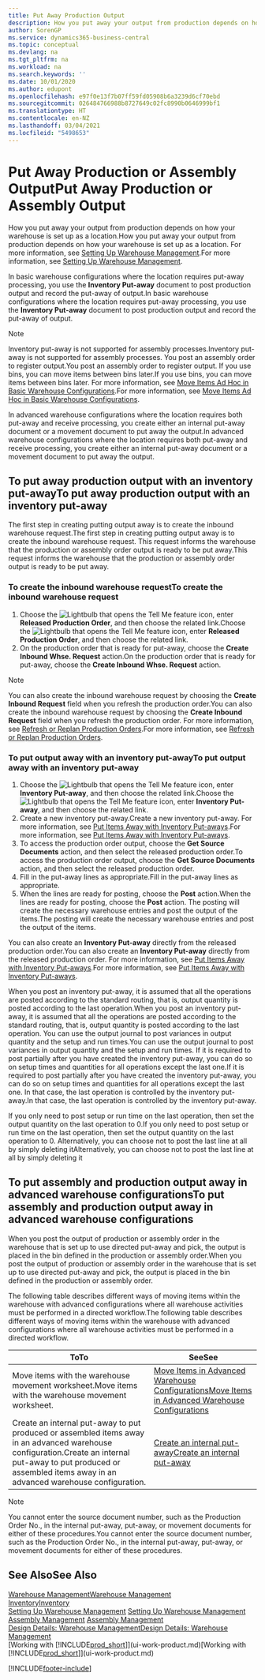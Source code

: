 ```yaml
---
title: Put Away Production Output
description: How you put away your output from production depends on how your warehouse is set up as a location.
author: SorenGP
ms.service: dynamics365-business-central
ms.topic: conceptual
ms.devlang: na
ms.tgt_pltfrm: na
ms.workload: na
ms.search.keywords: ''
ms.date: 10/01/2020
ms.author: edupont
ms.openlocfilehash: e97f0e13f7b07ff59fd05908b6a3239d6cf70ebd
ms.sourcegitcommit: 026484766988b8727649c02fc8990b0646999bf1
ms.translationtype: HT
ms.contentlocale: en-NZ
ms.lasthandoff: 03/04/2021
ms.locfileid: "5498653"
---
```

# <a name="put-away-production-or-assembly-output"></a><span data-ttu-id="420d3-103">Put Away Production or Assembly Output</span><span class="sxs-lookup"><span data-stu-id="420d3-103">Put Away Production or Assembly Output</span></span>

<span data-ttu-id="420d3-104">How you put away your output from production depends on how your warehouse is set up as a location.</span><span class="sxs-lookup"><span data-stu-id="420d3-104">How you put away your output from production depends on how your warehouse is set up as a location.</span></span> <span data-ttu-id="420d3-105">For more information, see [Setting Up Warehouse Management](warehouse-setup-warehouse.md).</span><span class="sxs-lookup"><span data-stu-id="420d3-105">For more information, see [Setting Up Warehouse Management](warehouse-setup-warehouse.md).</span></span>  

<span data-ttu-id="420d3-106">In basic warehouse configurations where the location requires put-away processing, you use the **Inventory Put-away** document to post production output and record the put-away of output.</span><span class="sxs-lookup"><span data-stu-id="420d3-106">In basic warehouse configurations where the location requires put-away processing, you use the **Inventory Put-away** document to post production output and record the put-away of output.</span></span>  

> [!NOTE]  
> <span data-ttu-id="420d3-107">Inventory put-away is not supported for assembly processes.</span><span class="sxs-lookup"><span data-stu-id="420d3-107">Inventory put-away is not supported for assembly processes.</span></span> <span data-ttu-id="420d3-108">You post an assembly order to register output.</span><span class="sxs-lookup"><span data-stu-id="420d3-108">You post an assembly order to register output.</span></span> <span data-ttu-id="420d3-109">If you use bins, you can move items between bins later.</span><span class="sxs-lookup"><span data-stu-id="420d3-109">If you use bins, you can move items between bins later.</span></span> <span data-ttu-id="420d3-110">For more information, see [Move Items Ad Hoc in Basic Warehouse Configurations](warehouse-how-to-move-items-ad-hoc-in-basic-warehousing.md).</span><span class="sxs-lookup"><span data-stu-id="420d3-110">For more information, see [Move Items Ad Hoc in Basic Warehouse Configurations](warehouse-how-to-move-items-ad-hoc-in-basic-warehousing.md).</span></span>  

<span data-ttu-id="420d3-111">In advanced warehouse configurations where the location requires both put-away and receive processing, you create either an internal put-away document or a movement document to put away the output.</span><span class="sxs-lookup"><span data-stu-id="420d3-111">In advanced warehouse configurations where the location requires both put-away and receive processing, you create either an internal put-away document or a movement document to put away the output.</span></span>  

## <a name="to-put-away-production-output-with-an-inventory-put-away"></a><span data-ttu-id="420d3-112">To put away production output with an inventory put-away</span><span class="sxs-lookup"><span data-stu-id="420d3-112">To put away production output with an inventory put-away</span></span>

<span data-ttu-id="420d3-113">The first step in creating putting output away is to create the inbound warehouse request.</span><span class="sxs-lookup"><span data-stu-id="420d3-113">The first step in creating putting output away is to create the inbound warehouse request.</span></span> <span data-ttu-id="420d3-114">This request informs the warehouse that the production or assembly order output is ready to be put away.</span><span class="sxs-lookup"><span data-stu-id="420d3-114">This request informs the warehouse that the production or assembly order output is ready to be put away.</span></span>

### <a name="to-create-the-inbound-warehouse-request"></a><span data-ttu-id="420d3-115">To create the inbound warehouse request</span><span class="sxs-lookup"><span data-stu-id="420d3-115">To create the inbound warehouse request</span></span>  
1.  <span data-ttu-id="420d3-116">Choose the ![Lightbulb that opens the Tell Me feature](media/ui-search/search_small.png "Tell me what you want to do") icon, enter **Released Production Order**, and then choose the related link.</span><span class="sxs-lookup"><span data-stu-id="420d3-116">Choose the ![Lightbulb that opens the Tell Me feature](media/ui-search/search_small.png "Tell me what you want to do") icon, enter **Released Production Order**, and then choose the related link.</span></span>  
2.  <span data-ttu-id="420d3-117">On the production order that is ready for put-away, choose the **Create Inbound Whse. Request** action.</span><span class="sxs-lookup"><span data-stu-id="420d3-117">On the production order that is ready for put-away, choose the **Create Inbound Whse. Request** action.</span></span>  

> [!NOTE]  
> <span data-ttu-id="420d3-118">You can also create the inbound warehouse request by choosing the **Create Inbound Request** field when you refresh the production order.</span><span class="sxs-lookup"><span data-stu-id="420d3-118">You can also create the inbound warehouse request by choosing the **Create Inbound Request** field when you refresh the production order.</span></span> <span data-ttu-id="420d3-119">For more information, see [Refresh or Replan Production Orders](production-how-to-replan-refresh-production-orders.md).</span><span class="sxs-lookup"><span data-stu-id="420d3-119">For more information, see [Refresh or Replan Production Orders](production-how-to-replan-refresh-production-orders.md).</span></span>  

### <a name="to-put-output-away-with-an-inventory-put-away"></a><span data-ttu-id="420d3-120">To put output away with an inventory put-away</span><span class="sxs-lookup"><span data-stu-id="420d3-120">To put output away with an inventory put-away</span></span>  
1.  <span data-ttu-id="420d3-121">Choose the ![Lightbulb that opens the Tell Me feature](media/ui-search/search_small.png "Tell me what you want to do") icon, enter **Inventory Put-away**, and then choose the related link.</span><span class="sxs-lookup"><span data-stu-id="420d3-121">Choose the ![Lightbulb that opens the Tell Me feature](media/ui-search/search_small.png "Tell me what you want to do") icon, enter **Inventory Put-away**, and then choose the related link.</span></span>  
2.  <span data-ttu-id="420d3-122">Create a new inventory put-away.</span><span class="sxs-lookup"><span data-stu-id="420d3-122">Create a new inventory put-away.</span></span> <span data-ttu-id="420d3-123">For more information, see [Put Items Away with Inventory Put-aways](warehouse-how-to-put-items-away-with-inventory-put-aways.md).</span><span class="sxs-lookup"><span data-stu-id="420d3-123">For more information, see [Put Items Away with Inventory Put-aways](warehouse-how-to-put-items-away-with-inventory-put-aways.md).</span></span>
3.  <span data-ttu-id="420d3-124">To access the production order output, choose the **Get Source Documents** action, and then select the released production order.</span><span class="sxs-lookup"><span data-stu-id="420d3-124">To access the production order output, choose the **Get Source Documents** action, and then select the released production order.</span></span>  
4.  <span data-ttu-id="420d3-125">Fill in the put-away lines as appropriate.</span><span class="sxs-lookup"><span data-stu-id="420d3-125">Fill in the put-away lines as appropriate.</span></span>
5.  <span data-ttu-id="420d3-126">When the lines are ready for posting, choose the **Post** action.</span><span class="sxs-lookup"><span data-stu-id="420d3-126">When the lines are ready for posting, choose the **Post** action.</span></span> <span data-ttu-id="420d3-127">The posting will create the necessary warehouse entries and post the output of the items.</span><span class="sxs-lookup"><span data-stu-id="420d3-127">The posting will create the necessary warehouse entries and post the output of the items.</span></span>  

<span data-ttu-id="420d3-128">You can also create an **Inventory Put-away** directly from the released production order.</span><span class="sxs-lookup"><span data-stu-id="420d3-128">You can also create an **Inventory Put-away** directly from the released production order.</span></span> <span data-ttu-id="420d3-129">For more information, see [Put Items Away with Inventory Put-aways](warehouse-how-to-put-items-away-with-inventory-put-aways.md).</span><span class="sxs-lookup"><span data-stu-id="420d3-129">For more information, see [Put Items Away with Inventory Put-aways](warehouse-how-to-put-items-away-with-inventory-put-aways.md).</span></span>  

<span data-ttu-id="420d3-130">When you post an inventory put-away, it is assumed that all the operations are posted according to the standard routing, that is, output quantity is posted according to the last operation.</span><span class="sxs-lookup"><span data-stu-id="420d3-130">When you post an inventory put-away, it is assumed that all the operations are posted according to the standard routing, that is, output quantity is posted according to the last operation.</span></span> <span data-ttu-id="420d3-131">You can use the output journal to post variances in output quantity and the setup and run times.</span><span class="sxs-lookup"><span data-stu-id="420d3-131">You can use the output journal to post variances in output quantity and the setup and run times.</span></span> <span data-ttu-id="420d3-132">If it is required to post partially after you have created the inventory put-away, you can do so on setup times and quantities for all operations except the last one.</span><span class="sxs-lookup"><span data-stu-id="420d3-132">If it is required to post partially after you have created the inventory put-away, you can do so on setup times and quantities for all operations except the last one.</span></span> <span data-ttu-id="420d3-133">In that case, the last operation is controlled by the inventory put-away.</span><span class="sxs-lookup"><span data-stu-id="420d3-133">In that case, the last operation is controlled by the inventory put-away.</span></span>  

<span data-ttu-id="420d3-134">If you only need to post setup or run time on the last operation, then set the output quantity on the last operation to 0.</span><span class="sxs-lookup"><span data-stu-id="420d3-134">If you only need to post setup or run time on the last operation, then set the output quantity on the last operation to 0.</span></span> <span data-ttu-id="420d3-135">Alternatively, you can choose not to post the last line at all by simply deleting it</span><span class="sxs-lookup"><span data-stu-id="420d3-135">Alternatively, you can choose not to post the last line at all by simply deleting it</span></span>  

## <a name="to-put-assembly-and-production-output-away-in-advanced-warehouse-configurations"></a><span data-ttu-id="420d3-136">To put assembly and production output away in advanced warehouse configurations</span><span class="sxs-lookup"><span data-stu-id="420d3-136">To put assembly and production output away in advanced warehouse configurations</span></span>
<span data-ttu-id="420d3-137">When you post the output of production or assembly order in the  warehouse that is set up to use directed put-away and pick, the output is placed in the bin defined in the production or assembly order.</span><span class="sxs-lookup"><span data-stu-id="420d3-137">When you post the output of production or assembly order in the  warehouse that is set up to use directed put-away and pick, the output is placed in the bin defined in the production or assembly order.</span></span> 

<span data-ttu-id="420d3-138">The following table describes different ways of moving items within the warehouse with advanced configurations where all warehouse activities must be performed in a directed workflow.</span><span class="sxs-lookup"><span data-stu-id="420d3-138">The following table describes different ways of moving items within the warehouse with advanced configurations where all warehouse activities must be performed in a directed workflow.</span></span> 

|<span data-ttu-id="420d3-139">**To**</span><span class="sxs-lookup"><span data-stu-id="420d3-139">**To**</span></span>|<span data-ttu-id="420d3-140">**See**</span><span class="sxs-lookup"><span data-stu-id="420d3-140">**See**</span></span>|  
|------------|-------------|  
|<span data-ttu-id="420d3-141">Move items with the warehouse movement worksheet.</span><span class="sxs-lookup"><span data-stu-id="420d3-141">Move items with the warehouse movement worksheet.</span></span>|[<span data-ttu-id="420d3-142">Move Items in Advanced Warehouse Configurations</span><span class="sxs-lookup"><span data-stu-id="420d3-142">Move Items in Advanced Warehouse Configurations</span></span>](warehouse-how-to-move-items-in-advanced-warehousing.md#to-move-items-with-the-warehouse-movement-worksheet)|  
|<span data-ttu-id="420d3-143">Create an internal put-away to put produced or assembled items away in an advanced warehouse configuration.</span><span class="sxs-lookup"><span data-stu-id="420d3-143">Create an internal put-away to put produced or assembled items away in an advanced warehouse configuration.</span></span>|[<span data-ttu-id="420d3-144">Create an internal put-away</span><span class="sxs-lookup"><span data-stu-id="420d3-144">Create an internal put-away</span></span>](warehouse-how-to-create-put-aways-from-internal-put-aways.md#to-create-an-internal-put-away)|

> [!NOTE]  
> <span data-ttu-id="420d3-145">You cannot enter the source document number, such as the Production Order No., in the internal put-away, put-away, or movement documents for either of these procedures.</span><span class="sxs-lookup"><span data-stu-id="420d3-145">You cannot enter the source document number, such as the Production Order No., in the internal put-away, put-away, or movement documents for either of these procedures.</span></span>  

## <a name="see-also"></a><span data-ttu-id="420d3-146">See Also</span><span class="sxs-lookup"><span data-stu-id="420d3-146">See Also</span></span>  
[<span data-ttu-id="420d3-147">Warehouse Management</span><span class="sxs-lookup"><span data-stu-id="420d3-147">Warehouse Management</span></span>](warehouse-manage-warehouse.md)  
[<span data-ttu-id="420d3-148">Inventory</span><span class="sxs-lookup"><span data-stu-id="420d3-148">Inventory</span></span>](inventory-manage-inventory.md)  
<span data-ttu-id="420d3-149">[Setting Up Warehouse Management](warehouse-setup-warehouse.md)   </span><span class="sxs-lookup"><span data-stu-id="420d3-149">[Setting Up Warehouse Management](warehouse-setup-warehouse.md)   </span></span>  
<span data-ttu-id="420d3-150">[Assembly Management](assembly-assemble-items.md)  </span><span class="sxs-lookup"><span data-stu-id="420d3-150">[Assembly Management](assembly-assemble-items.md)  </span></span>  
[<span data-ttu-id="420d3-151">Design Details: Warehouse Management</span><span class="sxs-lookup"><span data-stu-id="420d3-151">Design Details: Warehouse Management</span></span>](design-details-warehouse-management.md)  
<span data-ttu-id="420d3-152">[Working with [!INCLUDE[prod_short](includes/prod_short.md)]](ui-work-product.md)</span><span class="sxs-lookup"><span data-stu-id="420d3-152">[Working with [!INCLUDE[prod_short](includes/prod_short.md)]](ui-work-product.md)</span></span>


[!INCLUDE[footer-include](includes/footer-banner.md)]
